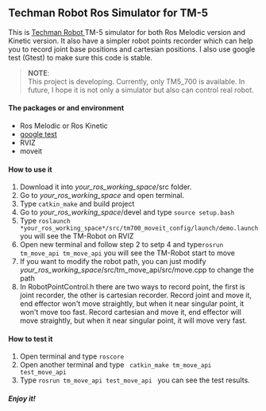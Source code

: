 ## Techman Robot Ros Simulator for TM-5
 
This is [Techman Robot ](https://tm-robot.com/) TM-5 simulator for both Ros Melodic version and Kinetic version.
It also have a simpler robot points recorder which can help you to record joint base positions and cartesian positions.
I also use google test (Gtest) to make sure this code is stable.



> __NOTE__:  
This project is developing. Currently, only TM5_700 is available. In future, I hope it is not only a simulator but also can control real robot.

#### The packages or and environment
- Ros Melodic  or Ros Kinetic
- [google test](https://github.com/google/googletest)
- RVIZ
- moveit

#### How to use it
1. Download it into *your_ros_working_space*/src folder.
2. Go to *your_ros_working_space* and open terminal.
3. Type ```catkin_make``` and build project
4. Go to *your_ros_working_space*/devel and type ```source setup.bash```
5. Type ```roslaunch *your_ros_working_space*/src/tm700_moveit_config/launch/demo.launch```
you will see the TM-Robot on RVIZ
6. Open new terminal and follow step 2 to setp 4 and type```rosrun tm_move_api tm_move_api``` 
you will see the TM-Robot start to move
7. If you want to modify the robot path, you can just modify  *your_ros_working_space*/src/tm_move_api/src/move.cpp to change the path
8. In RobotPointControl.h there are two ways to record point, the first is joint recorder, the other is cartesian recorder. Record joint and move it, end effector won't move straightly, but when it near singular point, it won't move too fast.
Record cartesian and move it, end effector will move straightly, but when it near singular point, it will move very fast.
#### How to test it
1. Open terminal and type ```roscore```
2. Open another terminal and type ``` catkin_make tm_move_api test_move_api```
3. Type ```rosrun tm_move_api test_move_api ``` you can see the test results.
##### Enjoy it!
